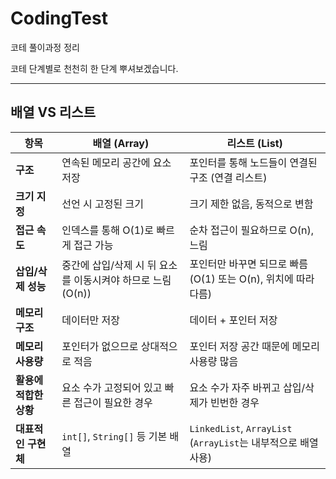 # CodingTest
코테 풀이과정 정리

코테 단계별로 천천히 한 단계 뿌셔보겠습니다.

---
## 배열 VS 리스트

| 항목               | 배열 (Array)                                                  | 리스트 (List)                                                 |
|--------------------|---------------------------------------------------------------|----------------------------------------------------------------|
| **구조**           | 연속된 메모리 공간에 요소 저장                                | 포인터를 통해 노드들이 연결된 구조 (연결 리스트)             |
| **크기 지정**      | 선언 시 고정된 크기                                            | 크기 제한 없음, 동적으로 변함                                 |
| **접근 속도**      | 인덱스를 통해 O(1)로 빠르게 접근 가능                         | 순차 접근이 필요하므로 O(n), 느림                              |
| **삽입/삭제 성능** | 중간에 삽입/삭제 시 뒤 요소를 이동시켜야 하므로 느림 (O(n))  | 포인터만 바꾸면 되므로 빠름 (O(1) 또는 O(n), 위치에 따라 다름) |
| **메모리 구조**    | 데이터만 저장                                                  | 데이터 + 포인터 저장                                           |
| **메모리 사용량**  | 포인터가 없으므로 상대적으로 적음                             | 포인터 저장 공간 때문에 메모리 사용량 많음                     |
| **활용에 적합한 상황** | 요소 수가 고정되어 있고 빠른 접근이 필요한 경우            | 요소 수가 자주 바뀌고 삽입/삭제가 빈번한 경우                  |
| **대표적인 구현체**| `int[]`, `String[]` 등 기본 배열                               | `LinkedList`, `ArrayList` (`ArrayList`는 내부적으로 배열 사용) |

